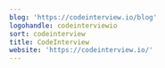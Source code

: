 ```yaml
---
blog: 'https://codeinterview.io/blog'
logohandle: codeinterviewio
sort: codeinterview
title: CodeInterview
website: 'https://codeinterview.io/'
---
```

